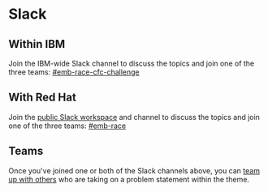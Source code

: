# Slack

## Within IBM

Join the IBM-wide Slack channel to discuss the topics and join one of the 
three teams: 
[#emb-race-cfc-challenge][ibm]

[ibm]: https://ibm-cloudplatform.slack.com/archives/C015VAHF4NQ

## With Red Hat

Join the [public Slack workspace](http://callforcode.org/emb-race) and 
channel to discuss the topics and join one of the three teams: 
[#emb-race](https://callforcode.slack.com/archives/C016HLH1ACD)

## Teams

Once you've joined one or both of the Slack channels above, you can [team 
up with others](https://callforcode.org/team) who are taking on a problem 
statement within the theme.